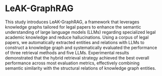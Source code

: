 # LeAK-GraphRAG
This study introduces LeAK-GraphRAG, a framework that leverages knowledge graphs tailored for legal papers to enhance the semantic understanding of large language models (LLMs) regarding specialized legal academic knowledge and reduce hallucinations. Using a corpus of legal papers, we automatically extracted entities and relations with LLMs to construct a knowledge graph and systematically evaluated the performance of three retrieval methods and five LLMs. Experimental results demonstrated that the hybrid retrieval strategy achieved the best overall performance across most evaluation metrics, effectively combining semantic similarity with the structural relations of knowledge graph entities. 
